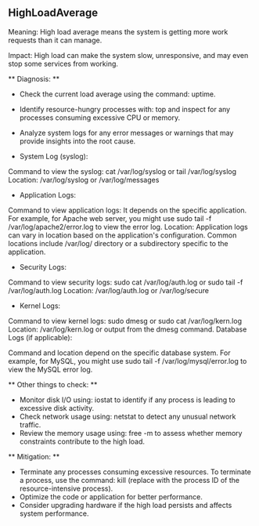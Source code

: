 ## HighLoadAverage

Meaning: High load average means the system is getting more work requests than it can manage.

Impact: High load can make the system slow, unresponsive, and may even stop some services from working.

** Diagnosis: **

- Check the current load average using the command: uptime.
- Identify resource-hungry processes with: top and inspect for any processes consuming excessive CPU or memory.
- Analyze system logs for any error messages or warnings that may provide insights into the root cause.

- System Log (syslog):

Command to view the syslog: cat /var/log/syslog or tail /var/log/syslog
Location: /var/log/syslog or /var/log/messages

- Application Logs:

Command to view application logs: It depends on the specific application. For example, for Apache web server, you might use sudo tail -f /var/log/apache2/error.log to view the error log.
Location: Application logs can vary in location based on the application's configuration. Common locations include /var/log/ directory or a subdirectory specific to the application.

- Security Logs:

Command to view security logs: sudo cat /var/log/auth.log or sudo tail -f /var/log/auth.log
Location: /var/log/auth.log or /var/log/secure

- Kernel Logs:

Command to view kernel logs: sudo dmesg or sudo cat /var/log/kern.log
Location: /var/log/kern.log or output from the dmesg command.
Database Logs (if applicable):

Command and location depend on the specific database system. For example, for MySQL, you might use sudo tail -f /var/log/mysql/error.log to view the MySQL error log.
  
** Other things to check: **

- Monitor disk I/O using: iostat to identify if any process is leading to excessive disk activity.
- Check network usage using: netstat to detect any unusual network traffic.
- Review the memory usage using: free -m to assess whether memory constraints contribute to the high load.

  
** Mitigation: **

- Terminate any processes consuming excessive resources. To terminate a process, use the command: kill <PID> (replace <PID> with the process ID of the resource-intensive process).
- Optimize the code or application for better performance.
- Consider upgrading hardware if the high load persists and affects system performance.
